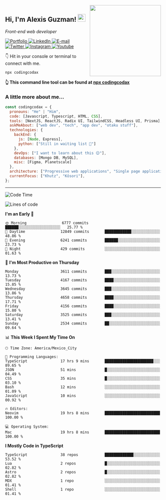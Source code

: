 <img align='right' src="https://media.giphy.com/media/M9gbBd9nbDrOTu1Mqx/giphy.gif" width="230">
<h2>Hi, I'm Alexis Guzman! <img src="https://media.giphy.com/media/hvRJCLFzcasrR4ia7z/giphy.gif" width="25px"></h2>
<p><em>Front-end web developer</em></p>

<p>
  <a href='https://www.codingcodax.dev' target='_blank'>
    <img alt='Portfolio' src='https://img.shields.io/badge/Portfolio-black?logo=vercel&style=flat-square'>
  </a>
  <a href='https://linkedin.com/in/codingcodax' target='_blank'>
    <img alt='LinkedIn' src='https://img.shields.io/badge/LinkedIn-black?logo=LinkedIn&style=flat-square'>
  </a>
  <a href='mailto:hello@codingcodax.com' target='_blank'>
    <img alt='E-mail' src='https://img.shields.io/badge/Email-black?logo=Gmail&style=flat-square'>
  </a>
  <a href='https://twitter.com/codingcodax' target='_blank'>
    <img alt='Twitter' src='https://img.shields.io/badge/Twitter-black?logo=Twitter&style=flat-square'>
  </a>
  <a href='https://www.instagram.com/codingcodax' target='_blank'>
    <img alt='Instagram' src='https://img.shields.io/badge/Instagram-black?logo=Instagram&style=flat-square'>
  </a>
  <a href='https://www.youtube.com/@codingcodax' target='_blank'>
    <img alt='Youtube' src='https://img.shields.io/badge/YouTube-black?logo=Youtube&style=flat-square'>
  </a>
</p>

👇 Hit in your console or terminal to connect with me.

```bash
npx codingcodax
```
**👆 This command line tool can be found at [npx codingcodax](https://github.com/codingcodax/npx-codingcodax)**

<h3>A little more about me...</h3>

```javascript
const codingcodax = {
  pronouns: "He" | "Him",
  code: [Javascript, Typescript, HTML, CSS],
  tools: [NextJS, ReactJS, Radix UI, TailwindCSS, Headless UI, Prisma],
  askMeAbout: ["web dev", "tech", "app dev", "otaku stuff"],
  technologies: {
    backEnd: {
      js: [Node, Express],
      python: ["Still in waiting list 🥲"]
    },
    devOps: ["I want to learn about this 😊"],
    databases: [Mongo DB, MySQL],
    misc: [Figma, Planetscale]
  },
  architecture: ["Progressive web applications", "Single page applications"],
  currentFocus: ["Khutz", "Kōsori"],
};
```

---

<!--START_SECTION:waka-->
![Code Time](http://img.shields.io/badge/Code%20Time-2%2C848%20hrs%2056%20mins-blue)

![Lines of code](https://img.shields.io/badge/From%20Hello%20World%20I%27ve%20Written-10.4%20million%20lines%20of%20code-blue)

**I'm an Early 🐤** 

```text
🌞 Morning                6777 commits        ██████░░░░░░░░░░░░░░░░░░░   25.77 % 
🌆 Daytime                12849 commits       ████████████░░░░░░░░░░░░░   48.86 % 
🌃 Evening                6241 commits        ██████░░░░░░░░░░░░░░░░░░░   23.73 % 
🌙 Night                  429 commits         ░░░░░░░░░░░░░░░░░░░░░░░░░   01.63 % 
```
📅 **I'm Most Productive on Thursday** 

```text
Monday                   3611 commits        ███░░░░░░░░░░░░░░░░░░░░░░   13.73 % 
Tuesday                  4167 commits        ████░░░░░░░░░░░░░░░░░░░░░   15.85 % 
Wednesday                3645 commits        ███░░░░░░░░░░░░░░░░░░░░░░   13.86 % 
Thursday                 4658 commits        ████░░░░░░░░░░░░░░░░░░░░░   17.71 % 
Friday                   4156 commits        ████░░░░░░░░░░░░░░░░░░░░░   15.80 % 
Saturday                 3525 commits        ███░░░░░░░░░░░░░░░░░░░░░░   13.41 % 
Sunday                   2534 commits        ██░░░░░░░░░░░░░░░░░░░░░░░   09.64 % 
```


📊 **This Week I Spent My Time On** 

```text
🕑︎ Time Zone: America/Mexico_City

💬 Programming Languages: 
TypeScript               17 hrs 9 mins       ██████████████████████░░░   89.65 % 
JSON                     51 mins             █░░░░░░░░░░░░░░░░░░░░░░░░   04.49 % 
CSS                      35 mins             █░░░░░░░░░░░░░░░░░░░░░░░░   03.10 % 
Bash                     12 mins             ░░░░░░░░░░░░░░░░░░░░░░░░░   01.09 % 
JavaScript               10 mins             ░░░░░░░░░░░░░░░░░░░░░░░░░   00.92 % 

🔥 Editors: 
Neovim                   19 hrs 8 mins       █████████████████████████   100.00 % 

💻 Operating System: 
Mac                      19 hrs 8 mins       █████████████████████████   100.00 % 
```

**I Mostly Code in TypeScript** 

```text
TypeScript               38 repos            █████████████░░░░░░░░░░░░   53.52 % 
Lua                      2 repos             █░░░░░░░░░░░░░░░░░░░░░░░░   02.82 % 
Astro                    2 repos             █░░░░░░░░░░░░░░░░░░░░░░░░   02.82 % 
MDX                      1 repo              ░░░░░░░░░░░░░░░░░░░░░░░░░   01.41 % 
Shell                    1 repo              ░░░░░░░░░░░░░░░░░░░░░░░░░   01.41 % 
```




<!--END_SECTION:waka-->
